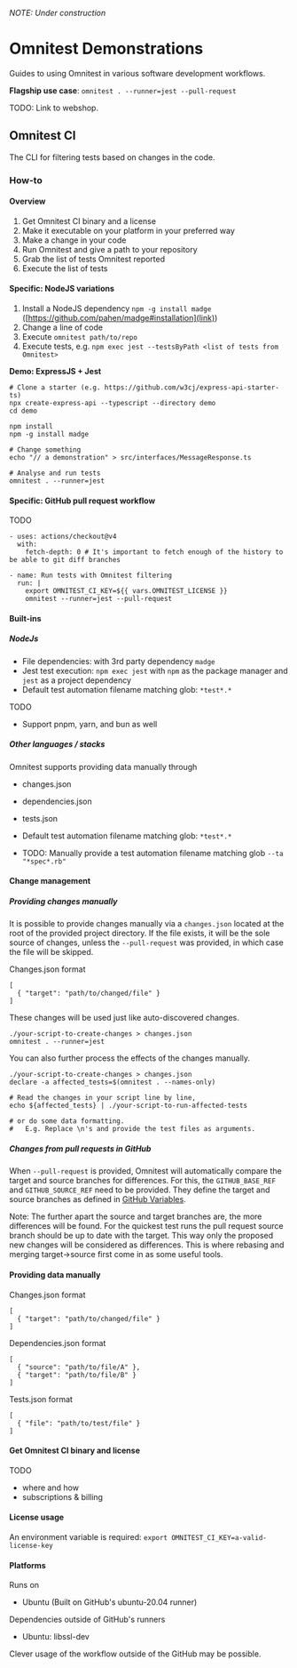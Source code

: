 *NOTE: Under construction*

# Omnitest Demonstrations
Guides to using Omnitest in various software development workflows.


**Flagship use case**: 
`omnitest . --runner=jest --pull-request`


TODO: Link to webshop.


## Omnitest CI
The CLI for filtering tests based on changes in the code.

### How-to

#### Overview
1. Get Omnitest CI binary and a license
2. Make it executable on your platform in your preferred way
3. Make a change in your code
4. Run Omnitest and give a path to your repository
5. Grab the list of tests Omnitest reported
6. Execute the list of tests

#### Specific: NodeJS variations
1. Install a NodeJS dependency `npm -g install madge` ([https://github.com/pahen/madge#installation](link))
2. Change a line of code
3. Execute `omnitest path/to/repo`
4. Execute tests, e.g. `npm exec jest --testsByPath <list of tests from Omnitest>`

**Demo: ExpressJS + Jest**
```
# Clone a starter (e.g. https://github.com/w3cj/express-api-starter-ts)
npx create-express-api --typescript --directory demo
cd demo

npm install
npm -g install madge

# Change something
echo "// a demonstration" > src/interfaces/MessageResponse.ts

# Analyse and run tests
omnitest . --runner=jest
```

#### Specific: GitHub pull request workflow
TODO
```
- uses: actions/checkout@v4
  with:
    fetch-depth: 0 # It's important to fetch enough of the history to be able to git diff branches

- name: Run tests with Omnitest filtering
  run: |
    export OMNITEST_CI_KEY=${{ vars.OMNITEST_LICENSE }}
    omnitest --runner=jest --pull-request
```

#### Built-ins

##### NodeJs
- File dependencies: with 3rd party dependency `madge`
- Jest test execution: `npm exec jest` with `npm` as the package manager and `jest` as a project dependency
- Default test automation filename matching glob: `*test*.*`
  
TODO
- Support pnpm, yarn, and bun as well


##### Other languages / stacks
Omnitest supports providing data manually through
- changes.json
- dependencies.json
- tests.json

- Default test automation filename matching glob: `*test*.*`
- TODO: Manually provide a test automation filename matching glob `--ta "*spec*.rb"`

  
#### Change management

##### Providing changes manually
It is possible to provide changes manually via a `changes.json` located at the root of the provided project directory. If the file exists, it will be the sole source of changes, unless the `--pull-request` was provided, in which case the file will be skipped.

Changes.json format
```
[
  { "target": "path/to/changed/file" }
]
```

These changes will be used just like auto-discovered changes.
```
./your-script-to-create-changes > changes.json
omnitest . --runner=jest
```

You can also further process the effects of the changes manually.
```
./your-script-to-create-changes > changes.json
declare -a affected_tests=$(omnitest . --names-only)

# Read the changes in your script line by line,
echo ${affected_tests} | ./your-script-to-run-affected-tests

# or do some data formatting.
#   E.g. Replace \n's and provide the test files as arguments.
```

##### Changes from pull requests in GitHub
When `--pull-request` is provided, Omnitest will automatically compare the target and source branches for differences. For this, the `GITHUB_BASE_REF` and `GITHUB_SOURCE_REF` need to be provided. They define the target and source branches as defined in [GitHub Variables](https://docs.github.com/en/actions/learn-github-actions/variables).

Note: The further apart the source and target branches are, the more differences will be found. For the quickest test runs the pull request source branch should be up to date with the target. This way only the proposed new changes will be considered as differences. This is where rebasing and merging target->source first come in as some useful tools.

#### Providing data manually

Changes.json format
```
[
  { "target": "path/to/changed/file" }
]
```
Dependencies.json format
```
[
  { "source": "path/to/file/A" },
  { "target": "path/to/file/B" }
]
```
Tests.json format
```
[
  { "file": "path/to/test/file" }
]
```


#### Get Omnitest CI binary and license
TODO
- where and how
- subscriptions & billing

#### License usage
An environment variable is required:
`export OMNITEST_CI_KEY=a-valid-license-key`

#### Platforms
Runs on
- Ubuntu (Built on GitHub's ubuntu-20.04 runner)

Dependencies outside of GitHub's runners
- Ubuntu: libssl-dev


Clever usage of the workflow outside of the GitHub may be possible.
